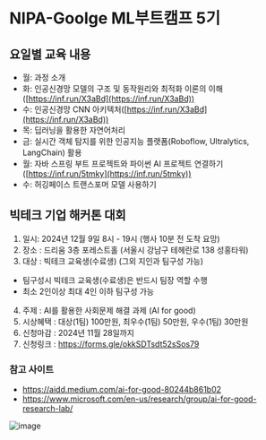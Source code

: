 # NIPA-Goolge ML부트캠프 5기
## 요일별 교육 내용
- 월: 과정 소개
- 화: 인공신경망 모델의 구조 및 동작원리와 최적화 이론의 이해([https://inf.run/X3aBd](https://inf.run/X3aBd))
- 수: 인공신경망 CNN 아키텍처([https://inf.run/X3aBd](https://inf.run/X3aBd))
- 목: 딥러닝을 활용한 자연어처리
- 금: 실시간 객체 탐지를 위한 인공지능 플랫폼(Roboflow, Ultralytics, LangChain) 활용
- 월: 자바 스프링 부트 프로젝트와 파이썬 AI 프로젝트 연결하기([https://inf.run/5tmky](https://inf.run/5tmky))
- 수: 허깅페이스 트랜스포머 모델 사용하기

## 빅테크 기업 해커톤 대회
1. 일시: 2024년 12월 9일 8시 - 19시 (행사 10분 전 도착 요망)
2. 장소 : 드리움 3층 포레스트홀 (서울시 강남구 테헤란로 138 성홍타워)
3. 대상 : 빅테크 교육생(수료생) (그외 지인과 팀구성 가능)
  - 팀구성시 빅테크 교육생(수료생)은 반드시 팀장 역할 수행
  - 최소 2인이상 최대 4인 이하 팀구성 가능
4. 주제 : AI를 활용한 사회문제 해결 과제 (AI for good)
5. 시상혜택 : 대상(1팀) 100만원, 최우수(1팀) 50만원, 우수(1팀) 30만원
6. 신청마감 : 2024년 11월 28일까지
7. 신청링크 : https://forms.gle/okkSDTsdt52sSos79

### 참고 사이트
* https://aidd.medium.com/ai-for-good-80244b861b02
* https://www.microsoft.com/en-us/research/group/ai-for-good-research-lab/

![image](https://github.com/user-attachments/assets/d8255a21-a503-4bd3-b6d3-0a8248f9d95c)
